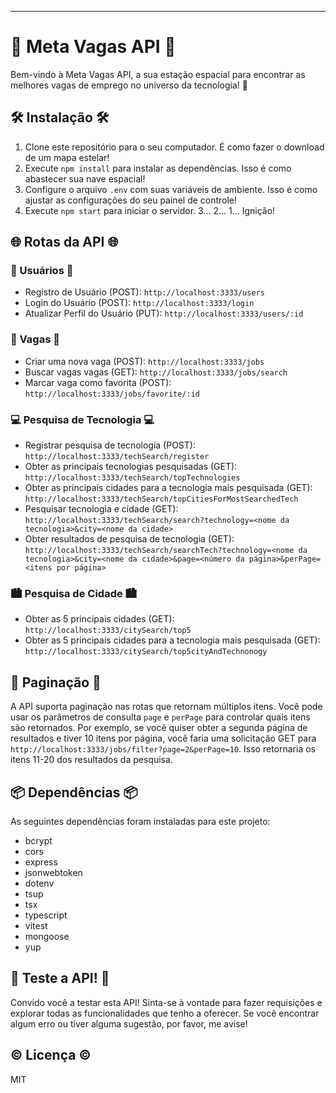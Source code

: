 
---

# 🚀 Meta Vagas API 🚀

Bem-vindo à Meta Vagas API, a sua estação espacial para encontrar as melhores vagas de emprego no universo da tecnologia! 🌌

## 🛠️ Instalação 🛠️

1. Clone este repositório para o seu computador. É como fazer o download de um mapa estelar!
2. Execute `npm install` para instalar as dependências. Isso é como abastecer sua nave espacial!
3. Configure o arquivo `.env` com suas variáveis de ambiente. Isso é como ajustar as configurações do seu painel de controle!
4. Execute `npm start` para iniciar o servidor. 3... 2... 1... Ignição!

## 🌐 Rotas da API 🌐

### 👥 Usuários 👥

- Registro de Usuário (POST): `http://localhost:3333/users`
- Login do Usuário (POST): `http://localhost:3333/login`
- Atualizar Perfil do Usuário (PUT): `http://localhost:3333/users/:id`

### 💼 Vagas 💼

- Criar uma nova vaga (POST): `http://localhost:3333/jobs`
- Buscar vagas vagas (GET): `http://localhost:3333/jobs/search`
- Marcar vaga como favorita (POST): `http://localhost:3333/jobs/favorite/:id`

### 💻 Pesquisa de Tecnologia 💻 

- Registrar pesquisa de tecnologia (POST): `http://localhost:3333/techSearch/register`
- Obter as principais tecnologias pesquisadas (GET): `http://localhost:3333/techSearch/topTechnologies`
- Obter as principais cidades para a tecnologia mais pesquisada (GET): `http://localhost:3333/techSearch/topCitiesForMostSearchedTech`
- Pesquisar tecnologia e cidade (GET): `http://localhost:3333/techSearch/search?technology=<nome da tecnologia>&city=<nome da cidade>`
- Obter resultados de pesquisa de tecnologia (GET): `http://localhost:3333/techSearch/searchTech?technology=<nome da tecnologia>&city=<nome da cidade>&page=<número da página>&perPage=<itens por página>`


### 🏙️ Pesquisa de Cidade 🏙️

- Obter as 5 principais cidades (GET): `http://localhost:3333/citySearch/top5`
- Obter as 5 principais cidades para a tecnologia mais pesquisada (GET): `http://localhost:3333/citySearch/top5cityAndTechnonogy`

## 📖 Paginação 📖

A API suporta paginação nas rotas que retornam múltiplos itens. Você pode usar os parâmetros de consulta `page` e `perPage` para controlar quais itens são retornados. Por exemplo, se você quiser obter a segunda página de resultados e tiver 10 itens por página, você faria uma solicitação GET para `http://localhost:3333/jobs/filter?page=2&perPage=10`. Isso retornaria os itens 11-20 dos resultados da pesquisa.

## 📦 Dependências 📦

As seguintes dependências foram instaladas para este projeto:

- bcrypt
- cors
- express
- jsonwebtoken
- dotenv
- tsup
- tsx
- typescript
- vitest
- mongoose
- yup

## 👾 Teste a API! 👾

Convido você a testar esta API! Sinta-se à vontade para fazer requisições e explorar todas as funcionalidades que tenho a oferecer. Se você encontrar algum erro ou tiver alguma sugestão, por favor, me avise!


## ©️ Licença ©️

MIT


